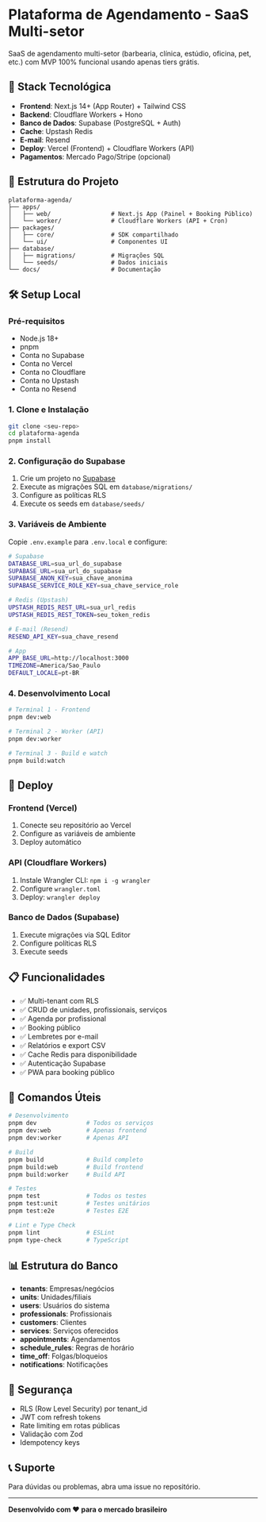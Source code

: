 # Plataforma de Agendamento - SaaS Multi-setor

SaaS de agendamento multi-setor (barbearia, clínica, estúdio, oficina, pet, etc.) com MVP 100% funcional usando apenas tiers grátis.

## 🚀 Stack Tecnológica

- **Frontend**: Next.js 14+ (App Router) + Tailwind CSS
- **Backend**: Cloudflare Workers + Hono
- **Banco de Dados**: Supabase (PostgreSQL + Auth)
- **Cache**: Upstash Redis
- **E-mail**: Resend
- **Deploy**: Vercel (Frontend) + Cloudflare Workers (API)
- **Pagamentos**: Mercado Pago/Stripe (opcional)

## 📁 Estrutura do Projeto

```
plataforma-agenda/
├── apps/
│   ├── web/                 # Next.js App (Painel + Booking Público)
│   └── worker/              # Cloudflare Workers (API + Cron)
├── packages/
│   ├── core/                # SDK compartilhado
│   └── ui/                  # Componentes UI
├── database/
│   ├── migrations/          # Migrações SQL
│   └── seeds/               # Dados iniciais
└── docs/                    # Documentação
```

## 🛠️ Setup Local

### Pré-requisitos

- Node.js 18+
- pnpm
- Conta no Supabase
- Conta no Vercel
- Conta no Cloudflare
- Conta no Upstash
- Conta no Resend

### 1. Clone e Instalação

```bash
git clone <seu-repo>
cd plataforma-agenda
pnpm install
```

### 2. Configuração do Supabase

1. Crie um projeto no [Supabase](https://supabase.com)
2. Execute as migrações SQL em `database/migrations/`
3. Configure as políticas RLS
4. Execute os seeds em `database/seeds/`

### 3. Variáveis de Ambiente

Copie `.env.example` para `.env.local` e configure:

```bash
# Supabase
DATABASE_URL=sua_url_do_supabase
SUPABASE_URL=sua_url_do_supabase
SUPABASE_ANON_KEY=sua_chave_anonima
SUPABASE_SERVICE_ROLE_KEY=sua_chave_service_role

# Redis (Upstash)
UPSTASH_REDIS_REST_URL=sua_url_redis
UPSTASH_REDIS_REST_TOKEN=seu_token_redis

# E-mail (Resend)
RESEND_API_KEY=sua_chave_resend

# App
APP_BASE_URL=http://localhost:3000
TIMEZONE=America/Sao_Paulo
DEFAULT_LOCALE=pt-BR
```

### 4. Desenvolvimento Local

```bash
# Terminal 1 - Frontend
pnpm dev:web

# Terminal 2 - Worker (API)
pnpm dev:worker

# Terminal 3 - Build e watch
pnpm build:watch
```

## 🚀 Deploy

### Frontend (Vercel)

1. Conecte seu repositório ao Vercel
2. Configure as variáveis de ambiente
3. Deploy automático

### API (Cloudflare Workers)

1. Instale Wrangler CLI: `npm i -g wrangler`
2. Configure `wrangler.toml`
3. Deploy: `wrangler deploy`

### Banco de Dados (Supabase)

1. Execute migrações via SQL Editor
2. Configure políticas RLS
3. Execute seeds

## 📋 Funcionalidades

- ✅ Multi-tenant com RLS
- ✅ CRUD de unidades, profissionais, serviços
- ✅ Agenda por profissional
- ✅ Booking público
- ✅ Lembretes por e-mail
- ✅ Relatórios e export CSV
- ✅ Cache Redis para disponibilidade
- ✅ Autenticação Supabase
- ✅ PWA para booking público

## 🔧 Comandos Úteis

```bash
# Desenvolvimento
pnpm dev              # Todos os serviços
pnpm dev:web          # Apenas frontend
pnpm dev:worker       # Apenas API

# Build
pnpm build            # Build completo
pnpm build:web        # Build frontend
pnpm build:worker     # Build API

# Testes
pnpm test             # Todos os testes
pnpm test:unit        # Testes unitários
pnpm test:e2e         # Testes E2E

# Lint e Type Check
pnpm lint             # ESLint
pnpm type-check       # TypeScript
```

## 📊 Estrutura do Banco

- **tenants**: Empresas/negócios
- **units**: Unidades/filiais
- **users**: Usuários do sistema
- **professionals**: Profissionais
- **customers**: Clientes
- **services**: Serviços oferecidos
- **appointments**: Agendamentos
- **schedule_rules**: Regras de horário
- **time_off**: Folgas/bloqueios
- **notifications**: Notificações

## 🔐 Segurança

- RLS (Row Level Security) por tenant_id
- JWT com refresh tokens
- Rate limiting em rotas públicas
- Validação com Zod
- Idempotency keys

## 📞 Suporte

Para dúvidas ou problemas, abra uma issue no repositório.

---

**Desenvolvido com ❤️ para o mercado brasileiro**
